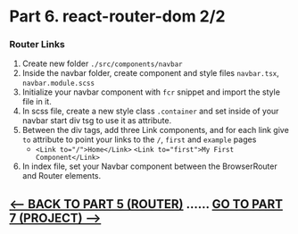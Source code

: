 <h1>Part 6. react-router-dom 2/2</h1>
<h3>Router Links</h3>

1. Create new folder `./src/components/navbar`
2. Inside the navbar folder, create component and style files `navbar.tsx`, `navbar.module.scss`
3. Initialize your navbar component with `fcr` snippet and import the style file in it.
4. In scss file, create a new style class `.container` and set inside of your navbar start div tsg to use it as attribute.
5. Between the div tags, add three Link components, and for each link give `to` attribute to point your links to the `/`, `first` and `example` pages
    * `<Link to="/">Home</Link>` `<Link to="first">My First Component</Link>`
6. In index file, set your Navbar component between the BrowserRouter and Router elements.

## [<-- BACK TO PART 5 (ROUTER)](https://github.com/JoniRinta-Kahila/portfolioproject/blob/master/docs/router.md) ...... [GO TO PART 7 (PROJECT) -->](https://github.com/JoniRinta-Kahila/portfolioproject/blob/main/docs/usestate.md)
